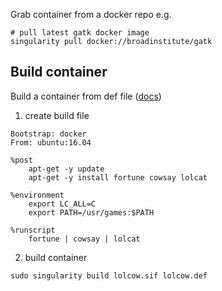 Grab container from a docker repo
e.g. 
```
# pull latest gatk docker image
singularity pull docker://broadinstitute/gatk
```

## Build container

Build a container from def file ([docs](https://sylabs.io/guides/3.2/user-guide/build_a_container.html))
1. create build file

```
Bootstrap: docker
From: ubuntu:16.04

%post
    apt-get -y update
    apt-get -y install fortune cowsay lolcat

%environment
    export LC_ALL=C
    export PATH=/usr/games:$PATH

%runscript
    fortune | cowsay | lolcat
```

2. build container

```
sudo singularity build lolcow.sif lolcow.def
```
